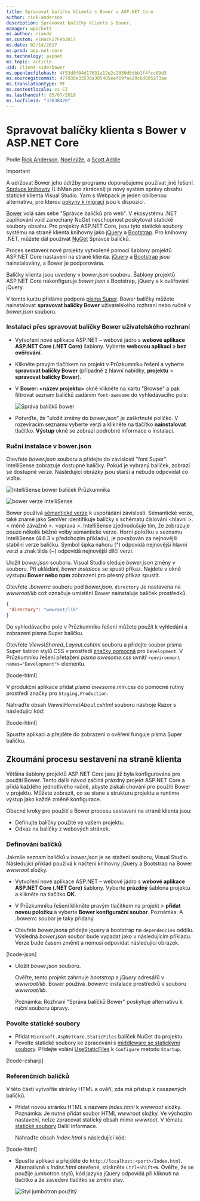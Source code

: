 ```yaml
---
title: Spravovat balíčky klienta s Bower v ASP.NET Core
author: rick-anderson
description: Spravovat balíčky klienta s Bower.
manager: wpickett
ms.author: riande
ms.custom: H1Hack27Feb2017
ms.date: 02/14/2017
ms.prod: asp.net-core
ms.technology: aspnet
ms.topic: article
uid: client-side/bower
ms.openlocfilehash: 4f53d0f04d17631a12e2c2030d6dbb1f4fcc09d3
ms.sourcegitcommit: 477d38e33530a305405eaf19faa29c6d805273aa
ms.translationtype: MT
ms.contentlocale: cs-CZ
ms.lasthandoff: 05/07/2018
ms.locfileid: "33838420"
---
```

# <a name="manage-client-side-packages-with-bower-in-aspnet-core"></a>Spravovat balíčky klienta s Bower v ASP.NET Core

Podle [Rick Anderson](https://twitter.com/RickAndMSFT), [Noel rýže](https://blog.falafel.com/falafel-software-recognized-sitefinity-website-year/), a [Scott Addie](https://scottaddie.com) 

> [!IMPORTANT]
> A udržovat Bower jeho údržby programu doporučujeme používat jiné řešení. [Správce knihovny](https://blogs.msdn.microsoft.com/webdev/2018/04/18/what-happened-to-bower/) (LibMan pro zkrácení) je nový systém správy obsahu statické klienta Visual Studio. Yarn s Webpack je jeden oblíbenou alternativu, pro kterou [pokyny k migraci](https://bower.io/blog/2017/how-to-migrate-away-from-bower/) jsou k dispozici.

[Bower](https://bower.io/) volá sám sebe "Správce balíčků pro web". V ekosystému .NET zaplňování void zanechaný NuGet neschopnost poskytovat statické soubory obsahu. Pro projekty ASP.NET Core, jsou tyto statické soubory systému na straně klienta knihovny jako [jQuery](http://jquery.com/) a [Bootstrap](http://getbootstrap.com/). Pro knihovny .NET, můžete dál používat [NuGet](https://www.nuget.org/) Správce balíčků.

Proces sestavení nové projekty vytvořené pomocí šablony projektů ASP.NET Core nastavení na straně klienta. [jQuery](http://jquery.com/) a [Bootstrap](http://getbootstrap.com/) jsou nainstalovány, a Bower je podporována.

Balíčky klienta jsou uvedeny v *bower.json* souboru. Šablony projektů ASP.NET Core nakonfiguruje *bower.json* s Bootstrap, jQuery a k ověřování jQuery.

V tomto kurzu přidáme podpora [písma Super](http://fontawesome.io). Bower balíčky můžete nainstalovat **spravovat balíčky Bower** uživatelského rozhraní nebo ručně v *bower.json* souboru.

### <a name="installation-via-manage-bower-packages-ui"></a>Instalaci přes spravovat balíčky Bower uživatelského rozhraní

* Vytvoření nové aplikace ASP.NET – webové jádro s **webové aplikace ASP.NET Core (.NET Core)** šablony. Vyberte **webovou aplikaci** a **bez ověřování**.

* Klikněte pravým tlačítkem na projekt v Průzkumníku řešení a vyberte **spravovat balíčky Bower** (případně z hlavní nabídky, **projektu** > **spravovat balíčky Bower**).

* V **Bower: \<název projektu\>**  okně klikněte na kartu "Browse" a pak filtrovat seznam balíčků zadáním `font-awesome` do vyhledávacího pole:

  ![Správa balíčků bower](bower/_static/manage-bower-packages.png)

* Potvrďte, že "uložit změny do *bower.json*" je zaškrtnuté políčko. V rozevíracím seznamu vyberte verzi a klikněte na tlačítko **nainstalovat** tlačítko. **Výstup** okně se zobrazí podrobné informace o instalaci.

### <a name="manual-installation-in-bowerjson"></a>Ruční instalace v bower.json

Otevřete *bower.json* souboru a přidejte do závislosti "font Super". IntelliSense zobrazuje dostupné balíčky. Pokud je vybraný balíček, zobrazí se dostupné verze. Následující obrázky jsou starší a nebude odpovídat co vidíte.

![IntelliSense bower balíček Průzkumníka](bower/_static/add-package.png)

![bower verze IntelliSense](bower/_static/version-intelliSense.png)

Bower používá [sémantické verze](http://semver.org/) k uspořádání závislosti. Sémantické verze, také známé jako SemVer identifikuje balíčky s schématu číslování \<hlavní >.\< méně závažné >. \<oprava >. IntelliSense zjednodušuje tím, že zobrazuje pouze několik běžné volby sémantické verze. Horní položku v seznamu IntelliSense (4.6.3 v předchozím příkladu), je považován za nejnovější stabilní verze balíčku. Symbol šipka nahoru (^) odpovídá nejnovější hlavní verzi a znak tilda (~) odpovídá nejnovější dílčí verzi.

Uložit *bower.json* souboru. Visual Studio sleduje *bower.json* změny v souboru. Při ukládání, *bower instalace* se spustí příkaz. Najdete v okně výstupu **Bower nebo npm** zobrazení pro přesný příkaz spustit.

Otevřete *.bowerrc* souboru pod *bower.json*. `directory` Je nastavena na *wwwroot/lib* což označuje umístění Bower nainstaluje balíček prostředků.

```json
{
 "directory": "wwwroot/lib"
}
```

Do vyhledávacího pole v Průzkumníku řešení můžete použít k vyhledání a zobrazení písma Super balíčku.

Otevřete *Views\Shared\_Layout.cshtml* souboru a přidejte soubor písma Super šablon stylů CSS v prostředí [značky pomocná](xref:mvc/views/tag-helpers/intro) pro `Development`. V Průzkumníku řešení přetažení *písma awesome.css* uvnitř `<environment names="Development">` elementu.

[!code-html[](bower/sample/_Layout.cshtml?highlight=4&range=9-13)]

V produkční aplikace přidat *písma awesome.min.css* do pomocné rutiny prostředí značky pro `Staging,Production`.

Nahraďte obsah *Views\Home\About.cshtml* souboru nástroje Razor s následující kód:

[!code-html[](bower/sample/About.cshtml)]

Spusťte aplikaci a přejděte do zobrazení o ověření funguje písma Super balíčku.

## <a name="exploring-the-client-side-build-process"></a>Zkoumání procesu sestavení na straně klienta

Většina šablony projektů ASP.NET Core jsou již byla konfigurována pro použití Bower. Tento další návod začíná prázdný projekt ASP.NET Core a přidá každého jednotlivého ručně, abyste získali chování pro použití Bower v projektu. Můžete zobrazit, co se stane s strukturu projektu a runtime výstup jako každé změně konfigurace.

Obecné kroky pro použití s Bower procesu sestavení na straně klienta jsou:

* Definujte balíčky použité ve vašem projektu. <!-- once defined, you don't need to download them, VS does -->
* Odkaz na balíčky z webových stránek.

### <a name="define-packages"></a>Definování balíčků

Jakmile seznam balíčků v *bower.json* je se stažení souboru, Visual Studio. Následující příklad používá k načtení knihovny jQuery a Bootstrap na Bower *wwwroot* složky.

* Vytvoření nové aplikace ASP.NET – webové jádro s **webové aplikace ASP.NET Core (.NET Core)** šablony. Vyberte **prázdný** šablona projektu a klikněte na tlačítko **OK**.

* V Průzkumníku řešení klikněte pravým tlačítkem na projekt > **přidat novou položku** a vyberte **Bower konfigurační soubor**. Poznámka: A *.bowerrc* soubor je taky přidaný.

* Otevřete *bower.json*a přidejte jquery a bootstrap na `dependencies` oddílu. Výsledná *bower.json* soubor bude vypadat jako v následujícím příkladu. Verze bude časem změnit a nemusí odpovídat následující obrázek.

[!code-json[](bower/sample/bower.json?highlight=5,6)]

* Uložit *bower.json* souboru.

  Ověřte, tento projekt zahrnuje *bootstrap* a *jQuery* adresářů v *wwwroot/lib*. Bower používá *.bowerrc* instalace prostředků v souboru *wwwroot/lib*.

  Poznámka: Rozhraní "Správa balíčků Bower" poskytuje alternativu k ruční souboru úpravy.

### <a name="enable-static-files"></a>Povolte statické soubory

* Přidat `Microsoft.AspNetCore.StaticFiles` balíček NuGet do projektu.
* Povolte statické soubory ke zpracování s [middleware se statickými soubory](/dotnet/api/microsoft.aspnetcore.builder.staticfileextensions). Přidejte volání [UseStaticFiles](/dotnet/api/microsoft.aspnetcore.builder.staticfileextensions) k `Configure` metodu `Startup`.

[!code-csharp[](bower/sample/Startup.cs?highlight=9)]

### <a name="reference-packages"></a>Referenčních balíčků

V této části vytvoříte stránky HTML a ověří, zda má přístup k nasazených balíčků.

* Přidat novou stránku HTML s názvem *Index.html* k *wwwroot* složky. Poznámka: Je nutné přidat soubor HTML *wwwroot* složky. Ve výchozím nastavení, nelze zpracovat statický obsah mimo *wwwroot*. V tématu [statické soubory](xref:fundamentals/static-files) Další informace.

  Nahraďte obsah *Index.html* s následující kód:

[!code-html[](bower/sample/Index.html)]

* Spusťte aplikaci a přejděte do `http://localhost:<port>/Index.html`. Alternativně s *Index.html* otevřené, stiskněte `Ctrl+Shift+W`. Ověřte, že se použije jumbotron stylů, kód jazyka jQuery odpovídá při kliknutí na tlačítko a že zavedení tlačítko se změní stav.

  ![Styl jumbotron použitý](bower/_static/jumbotron.png)
